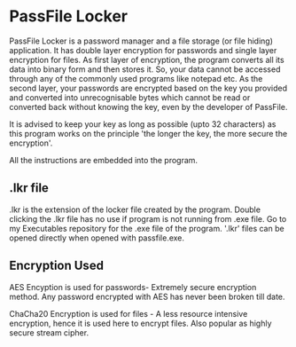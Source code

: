 # PassFile Locker

PassFile Locker is a password manager and a file storage (or file hiding) application. It has double layer encryption for passwords and single layer encryption for files. As first layer of encryption, the program converts all its data into binary form and then stores it. So, your data cannot be accessed through any of the commonly used programs like notepad etc. As the second layer, your passwords are encrypted based on the key you provided and converted into unrecognisable bytes which cannot be read or converted back without knowing the key, even by the developer of PassFile.

It is advised to keep your key as long as possible (upto 32 characters) as this program works on the principle 'the longer the key, the more secure the encryption'.

All the instructions are embedded into the program.

## .lkr file

.lkr is the extension of the locker file created by the program. Double clicking the .lkr file has no use if program is not running from .exe file.
Go to my Executables repository for the .exe file of the program. '.lkr' files can be opened directly when opened with passfile.exe.

## Encryption Used

AES Encyption is used for passwords- Extremely secure encryption method. Any password encrypted with AES has never been broken till date.

ChaCha20 Encryption is used for files - A less resource intensive encryption, hence it is used here to encrypt files. Also popular as highly secure stream cipher. 